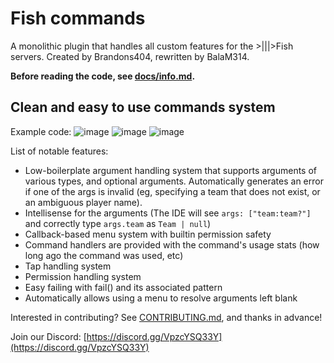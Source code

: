 # Fish commands

A monolithic plugin that handles all custom features for the >|||>Fish servers. Created by Brandons404, rewritten by BalaM314.

**Before reading the code, see [docs/info.md](docs/info.md).**

## Clean and easy to use commands system
Example code:
![image](https://github.com/BalaM314/fish-commands/assets/71201189/27ca4b91-dd6b-4ed2-a171-11526502bd9d)
![image](https://github.com/BalaM314/fish-commands/assets/71201189/35d3885c-48cc-4ec8-92b0-1243bc98bdc4)
![image](https://github.com/BalaM314/fish-commands/assets/71201189/2c85d8d4-ef21-45b5-9235-2e79cacc9bd1)

List of notable features:
* Low-boilerplate argument handling system that supports arguments of various types, and optional arguments. Automatically generates an error if one of the args is invalid (eg, specifying a team that does not exist, or an ambiguous player name).
* Intellisense for the arguments (The IDE will see `args: ["team:team?"]` and correctly type `args.team` as `Team | null`)
* Callback-based menu system with builtin permission safety
* Command handlers are provided with the command's usage stats (how long ago the command was used, etc)
* Tap handling system
* Permission handling system
* Easy failing with fail() and its associated pattern
* Automatically allows using a menu to resolve arguments left blank

Interested in contributing? See [CONTRIBUTING.md](CONTRIBUTING.md), and thanks in advance!

Join our Discord: [https://discord.gg/VpzcYSQ33Y](https://discord.gg/VpzcYSQ33Y)

